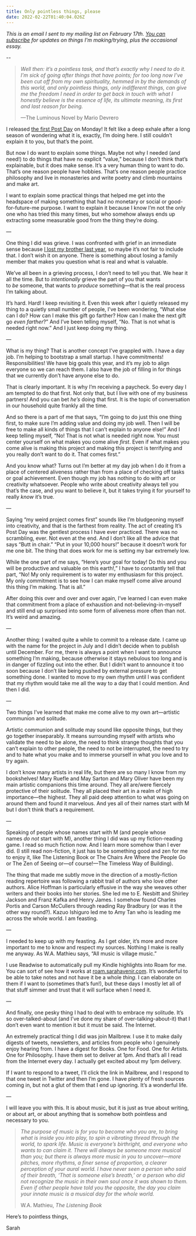 ```yaml
---
title: Only pointless things, please
date: 2022-02-22T01:40:04.026Z
---
```


*This is an email I sent to my mailing list on February 17th. [You can subscribe](https://sarahavenir.com/newsletter) for updates on things I'm making/trying, plus the occasional essay.*

--

> *Well then: it’s a pointless task, and that’s exactly why I need to do it. I’m sick of going after things that have points; for too long now I’ve been cut off from my own spirituality, hemmed in by the demands of this world, and only pointless things, only indifferent things, can give me the freedom I need in order to get back in touch with what I honestly believe is the essence of life, its ultimate meaning, its first and last reason for being.*
>
> —The Luminous Novel by Mario Devrero

I released [the first Post Day](https://itspostday.com/?utm_source=sarahavenir&utm_medium=email&utm_campaign=only-pointless-things-please) on Monday! It felt like a deep exhale after a long season of wondering what it is, exactly, I’m doing here. I still couldn’t explain it to you, but that’s the point.

But now I do want to explain some things. Maybe not why I needed (and need!) to do things that have no explicit “value,” because I don’t think that’s explainable, but it does make sense. It’s a very human thing to want to do. That’s one reason people have hobbies. That’s one reason people practice philosophy and live in monasteries and write poetry and climb mountains and make art.

I want to explain some practical things that helped me get into the headspace of making something that had no monetary or social or good-for-future-me purpose. I want to explain it because I know I’m not the only one who has tried this many times, but who somehow always ends up extracting some measurable good from the thing they’re doing.

—

One thing I did was grieve. I was confronted with grief in an immediate sense because [I lost my brother last year](https://sarahavenir.com/how-do-you-give-a-title-to-something-like-this?utm_source=sarahavenir&utm_medium=email&utm_campaign=only-pointless-things-please), so maybe it’s not fair to include that. I don’t wish it on anyone. There is something about losing a family member that makes you question what is real and what is valuable.

We’ve all been in a grieving process, I don’t need to tell you that. We hear it all the time. But to *intentionally* grieve the part of you that wants to *be* someone, that wants to *produce* something—that is the real process I’m talking about.

It’s hard. Hard! I keep revisiting it. Even this week after I quietly released my thing to a quietly small number of people, I’ve been wondering, “What else can I do? How can I make this gift go farther? How can I make the next gift go *even farther*?” And I’ve been telling myself, “No. That is not what is needed right now.” And I just keep doing my thing.

—

What is my thing? That is another concept I’ve grappled with. I have a day job. I’m helping to bootstrap a small startup. I have commitments! Responsibilities! We have big goals this year, and it’s my job to align everyone so we can reach them. I also have the job of filling in for things that we currently don’t have anyone else to do.

That is clearly important. It is why I’m receiving a paycheck. So every day I am tempted to do that first. Not only that, but I live with one of my business partners! And you can bet *he’s* doing that first. It is the topic of conversation in our household quite frankly all the time.

And so there is a part of me that says, “I’m going to do just this one thing first, to make sure I’m adding value and doing my job well. Then I will be free to make all kinds of things that I can’t explain to anyone else!” And I keep telling myself, “No! That is not what is needed right now. You must center yourself on what makes you come alive *first*. Even if what makes you come alive is making this project and making this project is terrifying and you really don’t want to do it. That comes first.”

And you know what? Turns out I’m better at my day job when I do it from a place of centered aliveness rather than from a place of checking off tasks or goal achievement. Even though my job has nothing to do with art or creativity whatsoever. People who write about creativity always tell you that’s the case, and you want to believe it, but it takes trying it for yourself to really *know* it’s true.

—

Saying “my weird project comes first” sounds like I’m bludgeoning myself into creativity, and that is the farthest from reality. The act of creating It’s Post Day was the gentlest process I have ever practiced. There was no scrambling, ever. Not even at the end. And I don’t like all the advice that says “Butt in chair.” “Put in your 10,000 hours!” because it doesn’t work for me one bit. The thing that does work for me is setting my bar extremely low.

While the one part of me says, “Here’s your goal for today! Do this and you will be productive and valuable on this earth!,” I have to constantly tell that part, “No! My only requirement is to water my enthusiasm for this project. My only commitment is to see how I can make myself come alive around this thing I’m making. That is all.”

After doing this over and over and over again, I’ve learned I can even make that commitment from a place of exhaustion and not-believing-in-myself and still end up surprised into some form of aliveness more often than not. It’s weird and amazing.

—

Another thing: I waited quite a while to commit to a release date. I came up with the name for the project in July and I didn’t decide when to publish until December. For me, there is always a point when I want to announce something I’m making, because otherwise it stays nebulous too long and is in danger of fizzling out into the ether. But I didn’t want to announce it too soon because I don’t like being pushed by external pressure to get something done. I wanted to move to my own rhythm until I was confident that my rhythm would take me all the way to a day that I could mention. And then I did.

—

Two things I’ve learned that make me come alive to my own art—artistic communion and solitude.

Artistic communion and solitude may sound like opposite things, but they go together inseparably. It means surrounding myself with artists who validate the need to be alone, the need to think strange thoughts that you can’t explain to other people, the need to not be interrupted, the need to try and to hate what you make and to immerse yourself in what you love and to try again.

I don’t know many artists in real life, but there are so many I know from my bookshelves! Mary Ruefle and May Sarton and Mary Oliver have been my main artistic companions this time around. They all are/were fiercely protective of their solitude. They all placed their art in a realm of high importance—the highest. They all paid deep attention to what was going on around them and found it marvelous. And yes all of their names start with M but I don’t think that’s a requirement.

—

Speaking of people whose names start with M (and people whose names *do not* start with M), another thing I did was up my fiction-reading game. I read so much fiction now. And I learn more somehow than I ever did. (I still read non-fiction, it just has to be something good and zen for me to enjoy it, like The Listening Book or The Chairs Are Where the People Go or The Zen of Seeing or—of course!—The Timeless Way of Building).

The thing that made me subtly move in the direction of a mostly-fiction reading repertoire was following a rabbit trail of authors who love other authors. Alice Hoffman is particularly effusive in the way she weaves other writers and their books into her stories. She led me to E. Nesbitt and Shirley Jackson and Franz Kafka and Henry James. I somehow found Charles Portis and Carson McCullers through reading Ray Bradbury (or was it the other way round?). Kazuo Ishiguro led me to Amy Tan who is leading me across the whole world. I am feasting.

—

I needed to keep up with my feasting. As I get older, it’s more and more important to me to know and respect my sources. Nothing I make is really me anyway. As W.A. Mathieu says, “All music is village music.”

I use Readwise to automatically pull my Kindle highlights into Roam for me. You can sort of see how it works at [roam.sarahavenir.com](http://roam.sarahavenir.com/?utm_source=sarahavenir&utm_medium=email&utm_campaign=only-pointless-things-please). It’s wonderful to be able to take notes and not have it be a whole *thing*. I can elaborate on them if I want to (sometimes that’s fun!), but these days I mostly let all of that stuff simmer and trust that it will surface when I need it.

—

And finally, one pesky thing I had to deal with to embrace my solitude. It’s so over-talked-about (and I’ve done my share of over-talking-about-it) that I don’t even want to mention it but it must be said. The Internet.

An extremely practical thing I did was join Mailbrew. I use it to make daily digests of tweets, newsletters, and articles from people who I genuinely enjoy hearing from. I have a digest for Books. One for Food. One for Artists. One for Philosophy. I have them set to deliver at 1pm. And that’s all I read from the Internet every day. I actually get excited about my 1pm delivery.

If I want to respond to a tweet, I’ll click the link in Mailbrew, and I respond to that one tweet in Twitter and then I’m gone. I have plenty of fresh sources coming in, but not a glut of them that I end up ignoring. It’s a wonderful life.

—

I will leave you with this. It is about music, but it is just as true about writing, or about art, or about anything that is somehow both pointless and necessary to you.

> *The purpose of music is for you to become who you are, to bring what is inside you into play, to spin a vibrating thread through the world, to spark life. Music is everyone’s birthright, and everyone who wants to can claim it. There will always be someone more musical than you; but there is always more music in you to uncover—more pitches, more rhythms, a finer sense of proportion, a clearer perception of your aural world. I have never seen a person who said of their breath, ‘That is someone else’s breath,’ or a person who did not recognize the music in their own soul once it was shown to them. Even if other people have told you the opposite, the day you claim your innate music is a musical day for the whole world.*
>
> W.A. Mathieu, *The Listening Book*

Here’s to pointless things,

Sarah